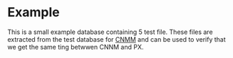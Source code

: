 # Example
This is a small example database containing 5 test file.
These files are extracted from the test database for [CNMM](https://github.com/statisticssweden/CNMM) and can be used to verify that we get the same ting betwwen CNNM and PX.

